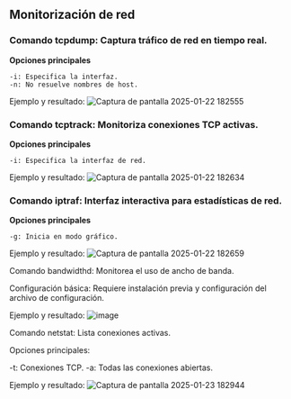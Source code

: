 ## Monitorización de red

### Comando tcpdump: Captura tráfico de red en tiempo real.

**Opciones principales**
```
-i: Especifica la interfaz.
-n: No resuelve nombres de host.
```

Ejemplo y resultado:
![Captura de pantalla 2025-01-22 182555](https://github.com/user-attachments/assets/95dcedfb-d1c1-4f77-801c-b67dd7bc52c2)

### Comando tcptrack: Monitoriza conexiones TCP activas.

**Opciones principales**
```
-i: Especifica la interfaz de red.
```

Ejemplo y resultado:
![Captura de pantalla 2025-01-22 182634](https://github.com/user-attachments/assets/da432095-8922-4eec-9cea-e9ad343c2295)

### Comando iptraf:  Interfaz interactiva para estadísticas de red.

**Opciones principales**
```
-g: Inicia en modo gráfico.
```

Ejemplo y resultado:
![Captura de pantalla 2025-01-22 182659](https://github.com/user-attachments/assets/ecb55e25-5f22-4669-af1c-b4317ccd12e1)

Comando bandwidthd: Monitorea el uso de ancho de banda.

Configuración básica: Requiere instalación previa y configuración del archivo de configuración.

Ejemplo y resultado:
![image](https://github.com/user-attachments/assets/64f58108-f478-40b6-8a7b-24accfd3000e)

Comando netstat: Lista conexiones activas.

Opciones principales:

-t: Conexiones TCP.
-a: Todas las conexiones abiertas.

Ejemplo y resultado:
![Captura de pantalla 2025-01-23 182944](https://github.com/user-attachments/assets/16f04682-6535-41e1-92cc-be795eb73058)

